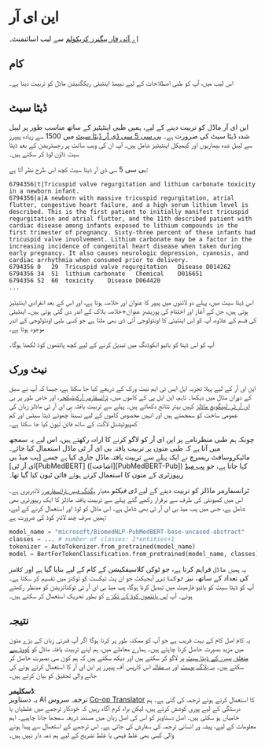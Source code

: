 <!--
CO_OP_TRANSLATOR_METADATA:
{
  "original_hash": "032bda5068f543d6c1fcb30c34231461",
  "translation_date": "2025-08-26T08:49:51+00:00",
  "source_file": "lessons/5-NLP/19-NER/lab/README.md",
  "language_code": "ur"
}
-->
# این ای آر

[اے آئی فار بیگنرز کریکولم](https://github.com/microsoft/ai-for-beginners) سے لیب اسائنمنٹ۔

## کام

اس لیب میں، آپ کو طبی اصطلاحات کے لیے نییمڈ اینٹیٹی ریکگنیشن ماڈل کو تربیت دینا ہے۔

## ڈیٹا سیٹ

این ای آر ماڈل کو تربیت دینے کے لیے، ہمیں طبی اینٹیٹیز کے ساتھ مناسب طور پر لیبل شدہ ڈیٹا سیٹ کی ضرورت ہے۔ [بی سی 5 سی ڈی آر ڈیٹا سیٹ](https://biocreative.bioinformatics.udel.edu/tasks/biocreative-v/track-3-cdr/) میں 1500 سے زیادہ پیپرز سے لیبل شدہ بیماریوں اور کیمیکل اینٹیٹیز شامل ہیں۔ آپ ان کی ویب سائٹ پر رجسٹریشن کے بعد ڈیٹا سیٹ ڈاؤن لوڈ کر سکتے ہیں۔

بی سی 5 سی ڈی آر ڈیٹا سیٹ کچھ اس طرح نظر آتا ہے:

```
6794356|t|Tricuspid valve regurgitation and lithium carbonate toxicity in a newborn infant.
6794356|a|A newborn with massive tricuspid regurgitation, atrial flutter, congestive heart failure, and a high serum lithium level is described. This is the first patient to initially manifest tricuspid regurgitation and atrial flutter, and the 11th described patient with cardiac disease among infants exposed to lithium compounds in the first trimester of pregnancy. Sixty-three percent of these infants had tricuspid valve involvement. Lithium carbonate may be a factor in the increasing incidence of congenital heart disease when taken during early pregnancy. It also causes neurologic depression, cyanosis, and cardiac arrhythmia when consumed prior to delivery.
6794356	0	29	Tricuspid valve regurgitation	Disease	D014262
6794356	34	51	lithium carbonate	Chemical	D016651
6794356	52	60	toxicity	Disease	D064420
...
```

اس ڈیٹا سیٹ میں، پہلے دو لائنوں میں پیپر کا عنوان اور خلاصہ ہوتا ہے، اور اس کے بعد انفرادی اینٹیٹیز ہوتی ہیں، جن کے آغاز اور اختتام کی پوزیشنز عنوان+خلاصہ بلاک کے اندر دی گئی ہوتی ہیں۔ اینٹیٹی کی قسم کے علاوہ، آپ کو اس اینٹیٹی کا اونٹولوجی آئی ڈی بھی ملتا ہے جو کسی طبی اونٹولوجی کے اندر موجود ہوتا ہے۔

آپ کو اس ڈیٹا کو بائیو انکوڈنگ میں تبدیل کرنے کے لیے کچھ پائتھون کوڈ لکھنا ہوگا۔

## نیٹ ورک

این ای آر کے لیے پہلا تجربہ ایل ایس ٹی ایم نیٹ ورک کے ذریعے کیا جا سکتا ہے، جیسا کہ آپ نے سبق کے دوران مثال میں دیکھا۔ تاہم، این ایل پی کے کاموں میں، [ٹرانسفارمر آرکیٹیکچر](https://en.wikipedia.org/wiki/Transformer_(machine_learning_model))، اور خاص طور پر [بی ای آر ٹی لینگویج ماڈلز](https://en.wikipedia.org/wiki/BERT_(language_model)) کہیں بہتر نتائج دکھاتے ہیں۔ پہلے سے تربیت یافتہ بی ای آر ٹی ماڈلز زبان کی عمومی ساخت کو سمجھتے ہیں اور انہیں مخصوص کاموں کے لیے نسبتاً چھوٹے ڈیٹا سیٹس اور کم کمپیوٹیشنل لاگت کے ساتھ فائن ٹیون کیا جا سکتا ہے۔

چونکہ ہم طبی منظرنامے پر این ای آر کو لاگو کرنے کا ارادہ رکھتے ہیں، اس لیے یہ سمجھ میں آتا ہے کہ طبی متون پر تربیت یافتہ بی ای آر ٹی ماڈل استعمال کیا جائے۔ مائیکروسافٹ ریسرچ نے ایک پہلے سے تربیت یافتہ ماڈل جاری کیا ہے جسے [پب میڈ بی ای آر ٹی][PubMedBERT] ([اشاعت][PubMedBERT-Pub]) کہا جاتا ہے، جو [پب میڈ](https://pubmed.ncbi.nlm.nih.gov/) ریپوزٹری کے متون کا استعمال کرتے ہوئے فائن ٹیون کیا گیا تھا۔

ٹرانسفارمر ماڈلز کو تربیت دینے کے لیے *ڈی فیکٹو* معیار [ہگنگ فیس ٹرانسفارمرز](https://huggingface.co/) لائبریری ہے۔ اس میں کمیونٹی کی طرف سے برقرار رکھے گئے پہلے سے تربیت یافتہ ماڈلز کا ایک ریپوزٹری بھی شامل ہے، جس میں پب میڈ بی ای آر ٹی بھی شامل ہے۔ اس ماڈل کو لوڈ اور استعمال کرنے کے لیے، ہمیں صرف چند لائنز کوڈ کی ضرورت ہے:

```python
model_name = "microsoft/BiomedNLP-PubMedBERT-base-uncased-abstract"
classes = ... # number of classes: 2*entities+1
tokenizer = AutoTokenizer.from_pretrained(model_name)
model = BertForTokenClassification.from_pretrained(model_name, classes)
```

یہ ہمیں `ماڈل` فراہم کرتا ہے، جو ٹوکن کلاسیفکیشن کے کام کے لیے بنایا گیا ہے اور `کلاسز` کی تعداد کے ساتھ، نیز `ٹوکنائزر` آبجیکٹ جو ان پٹ ٹیکسٹ کو ٹوکنز میں تقسیم کر سکتا ہے۔ آپ کو ڈیٹا سیٹ کو بائیو فارمیٹ میں تبدیل کرنا ہوگا، پب میڈ بی ای آر ٹی ٹوکنائزیشن کو مدنظر رکھتے ہوئے۔ آپ [اس پائتھون کوڈ کے ٹکڑے](https://gist.github.com/shwars/580b55684be3328eb39ecf01b9cbbd88) کو بطور تحریک استعمال کر سکتے ہیں۔

## نتیجہ

یہ کام اصل کام کے بہت قریب ہے جو آپ کو ممکنہ طور پر کرنا ہوگا اگر آپ قدرتی زبان کے بڑے متون میں مزید بصیرت حاصل کرنا چاہتے ہیں۔ ہمارے معاملے میں، ہم اپنے تربیت یافتہ ماڈل کو [کووڈ سے متعلق پیپرز کے ڈیٹا سیٹ](https://www.kaggle.com/allen-institute-for-ai/CORD-19-research-challenge) پر لاگو کر سکتے ہیں اور دیکھ سکتے ہیں کہ ہم کون سی بصیرت حاصل کر سکتے ہیں۔ [یہ بلاگ پوسٹ](https://soshnikov.com/science/analyzing-medical-papers-with-azure-and-text-analytics-for-health/) اور [یہ مقالہ](https://www.mdpi.com/2504-2289/6/1/4) اس کارپس آف پیپرز پر این ای آر کا استعمال کرتے ہوئے کی جانے والی تحقیق کو بیان کرتے ہیں۔

**ڈسکلیمر**:  
یہ دستاویز AI ترجمہ سروس [Co-op Translator](https://github.com/Azure/co-op-translator) کا استعمال کرتے ہوئے ترجمہ کی گئی ہے۔ ہم درستگی کے لیے پوری کوشش کرتے ہیں، لیکن براہ کرم آگاہ رہیں کہ خودکار ترجمے میں غلطیاں یا خامیاں ہو سکتی ہیں۔ اصل دستاویز کو اس کی اصل زبان میں مستند ذریعہ سمجھا جانا چاہیے۔ اہم معلومات کے لیے، پیشہ ور انسانی ترجمہ کی سفارش کی جاتی ہے۔ اس ترجمے کے استعمال سے پیدا ہونے والی کسی بھی غلط فہمی یا غلط تشریح کے لیے ہم ذمہ دار نہیں ہیں۔